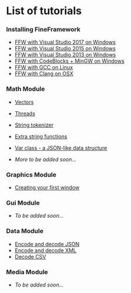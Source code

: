 List of tutorials
=================

### Installing FineFramework
* [FFW with Visual Studio 2017 on Windows](md_doc_markdown_tutorial-install-visualstudio-2017.html)
* [FFW with Visual Studio 2015 on Windows](md_doc_markdown_tutorial-install-visualstudio-2015.html)
* [FFW with Visual Studio 2013 on Windows](md_doc_markdown_tutorial-install-visualstudio-2013.html)
* [FFW with CodeBlocks + MinGW on Windows](md_doc_markdown_tutorial-install-codeblocks.html)
* [FFW with GCC on Linux](md_doc_markdown_tutorial-install-linux.html)
* [FFW with Clang on OSX](md_doc_markdown_tutorial-install-osx.html)

### Math Module

* [Vectors](md_doc_markdown_tutorial-math-vectors.html)
* [Threads](md_doc_markdown_tutorial-math-threads.html)
* [String tokenizer](md_doc_markdown_tutorial-math-tokenizer.html)
* [Extra string functions](md_doc_markdown_tutorial-math-stringmath.html)
* [Var class - a JSON-like data structure](md_doc_markdown_tutorial-math-var.html)


* *More to be added soon...*

### Graphics Module
* [Creating your first window](md_doc_markdown_tutorial-graphics-window.html)

### Gui Module
* *To be added soon...*

### Data Module
* [Encode and decode JSON](md_doc_markdown_tutorial-data-json.html)
* [Encode and decode XML](md_doc_markdown_tutorial-data-xml.html)
* [Decode CSV](md_doc_markdown_tutorial-data-csv.html)

### Media Module
* *To be added soon...*
